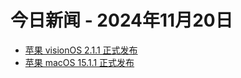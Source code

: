 # 今日新闻 - 2024年11月20日
- [苹果 visionOS 2.1.1 正式发布](https://www.ithome.com/0/811/765.htm)
- [苹果 macOS 15.1.1 正式发布](https://www.ithome.com/0/811/764.htm)

